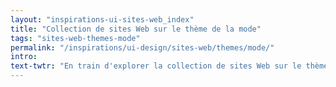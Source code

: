 ```yaml
---
layout: "inspirations-ui-sites-web_index"
title: "Collection de sites Web sur le thème de la mode"
tags: "sites-web-themes-mode"
permalink: "/inspirations/ui-design/sites-web/themes/mode/"
intro:
text-twtr: "En train d'explorer la collection de sites Web sur le thème de la mode du @MagDuWebdesign"
---
```

